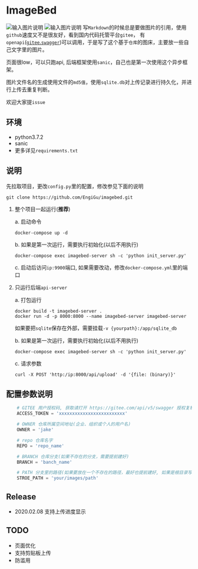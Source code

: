 # ImageBed

![输入图片说明](https://images.gitee.com/uploads/images/2020/0208/092300_da8cfc9a_1346635.png "屏幕截图.png")
![输入图片说明](https://images.gitee.com/uploads/images/2020/0208/094443_a0d34bdb_1346635.png "屏幕截图.png")
写`Markdown`的时候总是要做图片的引用，使用`github`速度又不是很友好，看到国内代码托管平台`gitee`， 有`openapi`([`gitee`.`swagger`](https://gitee.com/api/v5/swagger))可以调用，于是写了这个基于`仓库`的图床，主要放一些自己文字里的图片。

页面很low，可以只跑api, 后端框架使用`sanic`，自己也是第一次使用这个异步框架。

图片文件名的生成使用文件的`md5值`，使用`sqlite.db`对上传记录进行持久化，并进行上传去重复判断。

欢迎大家提`issue`

## 环境
  - python3.7.2
  - sanic
  - 更多详见`requirements.txt`


## 说明
先拉取项目，更改`config.py`里的配置，修改参见下面的说明
```shell
git clone https://github.com/EngiGu/imagebed.git
```
1. 整个项目一起运行(**推荐**)

    a. 启动命令
    ```shell
    docker-compose up -d
    ```
    b. 如果是第一次运行，需要执行初始化(以后不用执行)
    ```shell
    docker-compose exec imagebed-server sh -c 'python init_server.py'
    ```
    c. 启动后访问`ip:9900`端口, 如果需要改动，修改`docker-compose.yml`里的端口

2. 只运行后端`api-server`
    
    a. 打包运行
     ```shell
    docker build -t imagebed-server .
    docker run -d -p 8000:8000 --name imagebed-server imagebed-server
    ```
    如果要把`sqlite`保存在外部，需要挂载`-v {yourpath}:/app/sqlite_db`
    
    b. 如果是第一次运行，需要执行初始化(以后不用执行)
    ```shell
    docker-compose exec imagebed-server sh -c 'python init_server.py'
    ```
    c. 请求参数
    ```curl
    curl -X POST 'http:/ip:8000/api/upload' -d '{file: (binary)}'
    ```

## 配置参数说明

```python
    # GITEE 用户授权码, 获取请打开 https://gitee.com/api/v5/swagger 授权复制出现的access_token
    ACCESS_TOKEN = 'xxxxxxxxxxxxxxxxxxxxxxxxx'

    # OWNER 仓库所属空间地址(企业、组织或个人的用户名)
    OWNER = 'jake'

    # repo 仓库名字
    REPO = 'repo_name'

    # BRANCH 仓库分支(如果不存在的分支，需要提前建好)
    BRANCH = 'banch_name'

    # PATH 分支里的路径(如果要放在一个不存在的路径，最好也提前建好, 如果是根目录写/)
    STROE_PATH = 'your/images/path'
```

##  Release

 - 2020.02.08 支持上传进度显示

## TODO
  - 页面优化
  - 支持剪贴板上传
  - 防滥用
  
